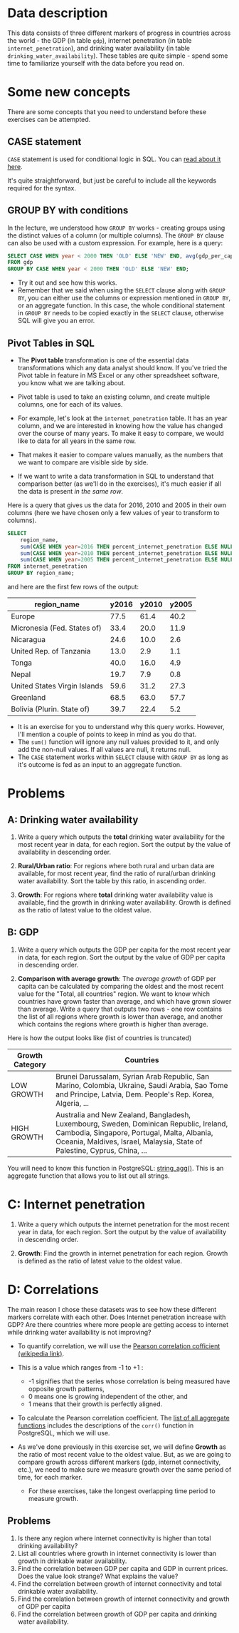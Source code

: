 # Data description

This data consists of three different markers of progress in countries across the world - the GDP (in table `gdp`), internet penetration (in table `internet_penetration`), and drinking water availability (in table `drinking_water_availability`). These tables are quite simple - spend some time to familiarize yourself with the data before you read on.

# Some new concepts

There are some concepts that you need to understand before these exercises can be attempted.

## CASE statement

`CASE` statement is used for conditional logic in SQL. You can [read about it here](https://github.com/amangup/data-analysis-bootcamp/blob/master/04-SQL_Writing/sql_writing.md#case-statement).

It's quite straightforward, but just be careful to include all the keywords required for the syntax.

## GROUP BY with conditions

In the lecture, we understood how `GROUP BY` works - creating groups using the distinct values of a column (or multiple columns). The `GROUP BY` clause can also be used with a custom expression. For example, here is a query:

```SQL
SELECT CASE WHEN year < 2000 THEN 'OLD' ELSE 'NEW' END, avg(gdp_per_capita) 
FROM gdp 
GROUP BY CASE WHEN year < 2000 THEN 'OLD' ELSE 'NEW' END;
```

- Try it out and see how this works.
- Remember that we said when using the `SELECT` clause along with `GROUP BY`, you can either use the columns or expression mentioned in `GROUP BY`, or an aggregate function. In this case, the whole conditional statement in `GROUP BY` needs to be copied exactly in the `SELECT` clause, otherwise SQL will give you an error.

## Pivot Tables in SQL

- The **Pivot table** transformation is one of the essential data transformations which any data analyst should know. If you've tried the Pivot table in feature in MS Excel or any other spreadsheet software, you know what we are talking about.

- Pivot table is used to take an existing column, and create multiple columns, one for each of its values. 
- For example, let's look at the `internet_penetration` table. It has an year column, and we are interested in knowing how the value has changed over the course of many years. To make it easy to compare, we would like to data for all years in the same row.
- That makes it easier to compare values manually, as the numbers that we want to compare are visible side by side.
- If we want to write a data transformation in SQL to understand that comparison better (as we'll do in the exercises), it's much easier if all the data is present _in the same row_.

Here is a query that gives us the data for 2016, 2010 and 2005 in their own columns (here we have chosen only a few values of year to transform to columns).

```SQL
SELECT 
	region_name, 
	sum(CASE WHEN year=2016 THEN percent_internet_penetration ELSE NULL END) AS y2016,
	sum(CASE WHEN year=2010 THEN percent_internet_penetration ELSE NULL END) AS y2010,  
	sum(CASE WHEN year=2005 THEN percent_internet_penetration ELSE NULL END) AS y2005 
FROM internet_penetration 
GROUP BY region_name;
```

and here are the first few rows of the output:


|          region_name          | y2016 | y2010 | y2005 
| ------------------------------|-------|-------|-------
| Europe                        |  77.5 |  61.4 |  40.2
| Micronesia (Fed. States of)   |  33.4 |  20.0 |  11.9
| Nicaragua                     |  24.6 |  10.0 |   2.6
| United Rep. of Tanzania       |  13.0 |   2.9 |   1.1
| Tonga                         |  40.0 |  16.0 |   4.9
| Nepal                         |  19.7 |   7.9 |   0.8
| United States Virgin Islands  |  59.6 |  31.2 |  27.3
| Greenland                     |  68.5 |  63.0 |  57.7
| Bolivia (Plurin. State of)    |  39.7 |  22.4 |   5.2


- It is an exercise for you to understand why this query works. However, I'll mention a couple of points to keep in mind as you do that.
- The `sum()` function will ignore any null values provided to it, and only add the non-null values. If all values are null, it returns null.
- The `CASE` statement works within `SELECT` clause with `GROUP BY` as long as it's outcome is fed as an input to an aggregate function.

# Problems

## A: Drinking water availability

1. Write a query which outputs the **total** drinking water availability for the most recent year in data, for each region. Sort the output by the value of availability in descending order.

2. **Rural/Urban ratio**: For regions where both rural and urban data are available, for most recent year, find the ratio of rural/urban drinking water availability. Sort the table by this ratio, in ascending order.

3. **Growth**: For regions where **total** drinking water availability value is available, find the growth in drinking water availability. Growth is defined as the ratio of latest value to the oldest value.

## B: GDP

1. Write a query which outputs the GDP per capita for the most recent year in data, for each region. Sort the output by the value of GDP per capita in descending order.

2. **Comparison with average growth**: The _average growth_ of GDP per capita can be calculated by comparing the oldest and the most recent value for the "Total, all countries" region. We want to know which countries have grown faster than average, and which have grown slower than average. Write a query that outputs two rows - one row contains the list of all regions where growth is lower than average, and another which contains the regions where growth is higher than average.

Here is how the output looks like (list of countries is truncated)

| Growth Category | Countries
| --- | ---
 LOW GROWTH  | Brunei Darussalam, Syrian Arab Republic, San Marino, Colombia, Ukraine, Saudi Arabia, Sao Tome and Principe, Latvia, Dem. People's Rep. Korea, Algeria, ...
 HIGH GROWTH | Australia and New Zealand, Bangladesh, Luxembourg, Sweden, Dominican Republic, Ireland, Cambodia, Singapore, Portugal, Malta, Albania, Oceania, Maldives, Israel, Malaysia, State of Palestine, Cyprus, China, ...
 
You will need to know this function in PostgreSQL: [string_agg()](https://www.dbrnd.com/2016/09/postgresql-string_agg-to-concatenate-string-per-each-group-like-sql-server-stuff-string-aggregation-function/). This is an aggregate function that allows you to list out all strings.

# C: Internet penetration

1. Write a query which outputs the internet penetration for the most recent year in data, for each region. Sort the output by the value of availability in descending order.

2. **Growth**: Find the growth in internet penetration for each region. Growth is defined as the ratio of latest value to the oldest value.

# D: Correlations

The main reason I chose these datasets was to see how these different markers correlate with each other. Does Internet penetration increase with GDP? Are there countries where more people are getting access to internet while drinking water availability is not improving?

- To quantify correlation, we will use the [Pearson correlation cofficient (wikipedia link)](https://en.wikipedia.org/wiki/Pearson_correlation_coefficient). 
- This is a value which ranges from -1 to +1 : 
   - -1 signifies that the series whose correlation is being measured have opposite growth patterns, 
   - 0 means one is growing independent of the other, and 
   - 1 means that their growth is perfectly aligned.

- To calculate the Pearson correlation coefficient. The [list of all aggregate functions](https://www.postgresql.org/docs/10/functions-aggregate.html) includes the descriptions of the `corr()` function in PostgreSQL, which we will use.

- As we've done previously in this exercise set, we will define **Growth** as the ratio of most recent value to the oldest value. But, as we are going to compare growth across different markers (gdp, internet connectivity, etc.), we need to make sure we measure growth over the same period of time, for each marker.
  - For these exercises, take the longest overlapping time period to measure growth.


## Problems

1. Is there any region where internet connectivity is higher than total drinking availability?
2. List all countries where growth in internet connectivity is lower than growth in drinkable water availability. 
3. Find the correlation between GDP per capita and GDP in current prices. Does the value look strange? What explains the value?
4. Find the correlation between growth of internet connectivity and total drinkable water availability.
5. Find the correlation between growth of internet connectivity and growth of GDP per capita
6. Find the correlation between growth of GDP per capita and drinking water availability.








 